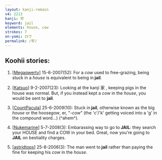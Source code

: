 ```yaml
---
layout: kanji-remain
v4: 2213
kanji: 牢
keyword: jail
elements: house, cow
strokes: 7
on-yomi: ロウ
permalink: /牢/
---
```


## Koohii stories: 

1) [<a href="http://kanji.koohii.com/profile/Megaqwerty">Megaqwerty</a>] 15-6-2007(52): For a <em>cow</em> used to free-grazing, being stuck in a <em>house</em> is equivalent to being in<strong> jail</strong>.

2) [<a href="http://kanji.koohii.com/profile/Katsuo">Katsuo</a>] 9-2-2007(23): Looking at the kanji 家 , keeping pigs in the house was normal. But, if you instead kept a <em>cow</em> in the <em>house</em>, you would be sent to <strong>jail</strong>.

3) [<a href="http://kanji.koohii.com/profile/CountPacula">CountPacula</a>] 25-6-2009(10): Stuck in<strong> jail</strong>, otherwise known as the big <em>house</em> or the hoose<em>gow</em>, er, &quot;<em>-cow</em>&quot; (the &#039;c&#039;/&#039;k&#039; getting voiced into a &#039;g&#039; in the compound word...) (^ahem^).

4) [<a href="http://kanji.koohii.com/profile/Nukemarine">Nukemarine</a>] 5-7-2008(3): Embarassing way to go to<strong> JAIL</strong>: they search your HOUSE and find a COW in your bed. Great, now you&#039;re going to<strong> JAIL</strong> on bestiality charges.

5) [<a href="http://kanji.koohii.com/profile/astridtops">astridtops</a>] 25-8-2006(3): The man went to<strong> jail</strong> rather than paying the fine for keeping his <em>cow</em> in the <em>house</em>.

